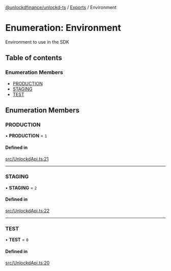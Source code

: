 [@unlockdfinance/unlockd-ts](../README.md) / [Exports](../modules.md) / Environment

# Enumeration: Environment

Environment to use in the SDK

## Table of contents

### Enumeration Members

- [PRODUCTION](Environment.md#production)
- [STAGING](Environment.md#staging)
- [TEST](Environment.md#test)

## Enumeration Members

### PRODUCTION

• **PRODUCTION** = ``1``

#### Defined in

[src/UnlockdApi.ts:21](https://github.com/UnlockdFinance/unlockd-ts/blob/ff512be/src/UnlockdApi.ts#L21)

___

### STAGING

• **STAGING** = ``2``

#### Defined in

[src/UnlockdApi.ts:22](https://github.com/UnlockdFinance/unlockd-ts/blob/ff512be/src/UnlockdApi.ts#L22)

___

### TEST

• **TEST** = ``0``

#### Defined in

[src/UnlockdApi.ts:20](https://github.com/UnlockdFinance/unlockd-ts/blob/ff512be/src/UnlockdApi.ts#L20)
